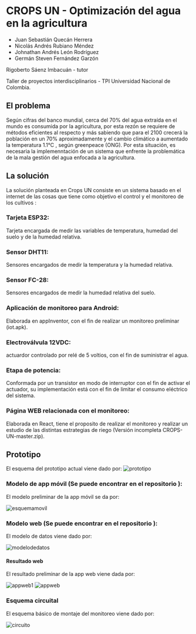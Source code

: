 # CROPS UN  - Optimización del agua en la agricultura

  

- Juan Sebastián Quecán Herrera 
- Nicolás Andrés Rubiano Méndez  
- Johnathan Andrés León Rodríguez
- Germán Steven Fernández Garzón

Rigoberto Sáenz Imbacuán - tutor

Taller de proyectos interdisciplinarios -  TPI 
Universidad Nacional de Colombia. 


## El problema 
Según cifras del  banco  mundial,  cerca del  70% del  agua extraída en  el  mundo  es   consumida por la agricultura,  por esta rezón se requiere de métodos eficientes al respecto y más sabiendo  que   para el  2100 crecerá la población en un 70%  aproximadamente y el cambio climático a aumentado la temperatura 1.1°C , según greenpeace (ONG). Por esta situación,  es necesaria la implemenntación de un sistema que enfrente la problemática de la mala gestión del agua enfocada a la agricultura. 

## La solución

 La solución planteada en Crops  UN consiste en un sistema basado en  el internet de las  cosas   que tiene   como  objetivo  el   control  y el monitoreo de los cultivos :
 
### Tarjeta ESP32:  
Tarjeta encargada de medir las variables de temperatura, humedad del  suelo  y de la humedad relativa.
### Sensor DHT11: 
Sensores encargados de medir la temperatura y la humedad relativa. 
### Sensor FC-28: 
Sensores encargados de medir la humedad relativa del  suelo. 
### Aplicación de monitoreo para Android:  
Elaborada en appInventor,  con el  fin de realizar un monitoreo preliminar (iot.apk). 
### Electroválvula 12VDC: 
actuardor controlado por relé de 5 voltios,  con el fin de suministrar el agua.
### Etapa de potencia: 
Conformada por un transistor en modo de interruptor con el fin de activar el actuador,  su implementación está con el fin de limitar el consumo eléctrico del sistema. 
### Página WEB relacionada con el monitoreo: 
Elaborada en React,  tiene el proposito de realizar el monitoreo y realizar un estudio de las distintas estrategias de riego (Versión incompleta CROPS-UN-master.zip).

## Prototipo
El esquema del prototipo actual viene dado por: 
![prototipo](https://user-images.githubusercontent.com/64376744/85492857-7a061a00-b59b-11ea-87c5-875c964ee0e2.PNG)


### Modelo de app móvil (Se puede encontrar en el repositorio ): 
El modelo preliminar de la app móvil se da por: 

![esquemamovil](https://user-images.githubusercontent.com/64376744/85495201-b176c580-b59f-11ea-90f4-5262b874f654.PNG)

### Modelo web (Se puede encontrar en el repositorio ): 
El modelo de datos viene dado por: 

![modelodedatos](https://user-images.githubusercontent.com/64376744/85495185-ad4aa800-b59f-11ea-9f1a-039253a921d1.PNG)

#### Resultado  web 

El resultado preliminar de la app web viene dada por: 

![appweb1](https://user-images.githubusercontent.com/64376744/85495211-b76ca680-b59f-11ea-9a1a-e416756f8d12.PNG)
![appweb](https://user-images.githubusercontent.com/64376744/85495218-b9cf0080-b59f-11ea-9786-12aa18da1816.PNG)

### Esquema circuital

El esquema básico de montaje del monitoreo viene dado por: 

![circuito](https://user-images.githubusercontent.com/64376744/85495207-b50a4c80-b59f-11ea-98ba-b2af0f2ae59a.PNG)




